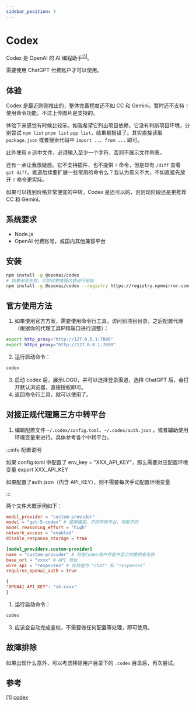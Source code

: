 ```yaml
---
sidebar_position: 4
---
```


# Codex

Codex 是 OpenAI 的 AI 编程助手<sup>[[1]](#参考)</sup>。

需要使用 ChatGPT 付费账户才可以使用。

## 体验

Codex 是最近刚刚推出的，整体完善程度还不如 CC 和 Gemini，暂时还不支持 `!` 使用命令功能。不过上传图片是支持的。

体验下来感觉有时候比较笨。如我希望它列出项目依赖，它没有判断项目环境，分别尝试 `npm list` `pnpm list` `pip list`，结果都报错了。其实直接读取 `package.json` 或者搜索代码中 `import ... from ...` 即可。

此外使用 `@` 选中文件，必须输入至少一个字符，否则不展示文件列表。

还有一点让我很疑惑。它不支持插件、也不提供 `!` 命令，但是却有 `/diff` 查看 `git diff`。难道后续要扩展一些常用的命令么？我认为意义不大，不如直接先放开 `!` 命令更实际。

如果可以找到价格非常便宜的中转，Codex 是还可以的，否则现阶段还是更推荐 CC 和 Gemini。

## 系统要求

- Node.js
- OpenAI 付费账号，或国内其他兼容平台

## 安装

```bash
npm install -g @openai/codex
# 如果安装失败，可尝试更换国内源进行安装
npm install -g @openai/codex --registry https://registry.npmmirror.com
```

## 官方使用方法

1. 如果使用官方方案，需要使用命令行工具，访问到项目目录，之后配置代理（根据你的代理工具IP和端口进行调整）：

```bash
export http_proxy="http://127.0.0.1:7890"
export https_proxy="http://127.0.0.1:7890"
```

2. 运行启动命令：

```bash
codex
```

3. 启动 codex 后，展示LOGO，并可以选择登录渠道，选择 ChatGPT 后，会打开默认浏览器，直接授权即可。
4. 返回命令行工具，就可以使用了。

## 对接正规代理第三方中转平台

1. 编辑配置文件 `~/.codex/config.toml`、`~/.codex/auth.json` ，或者辅助使用环境变量来进行。具体参考各个中转平台。

:::info 配置说明

如果 config.toml 中配置了 env_key = "XXX_API_KEY"，那么需要对应配置环境变量 export XXX_API_KEY

如果配置了auth.json（内含 API_KEY），则不需要每次手动配置环境变量

:::

两个文件大概示例如下：

```toml 
model_provider = "custom-provider"
model = "gpt-5-codex" # 使用模型，不同中转平台，可能不同
model_reasoning_effort = "high"
network_access = "enabled"
disable_response_storage = true

[model_providers.custom-provider]
name = "custom-provider" # 将在Codex用户界面中显示的提供者名称
base_url = "xxxx" # API 地址
wire_api = "responses" # 有效值为 "chat" 和 "responses"
requires_openai_auth = true
```

```json
{
"OPENAI_API_KEY": "sk-xxxx"
}
```

1. 运行启动命令：

```bash
codex
```

3. 应该会自动完成鉴权，不需要做任何配置等处理，即可使用。

## 故障排除

如果出现什么意外，可以考虑移除用户目录下的 `.codex` 目录后，再次尝试。

## 参考

[1]&nbsp;[codex](https://openai.com/zh-Hans-CN/codex/)
